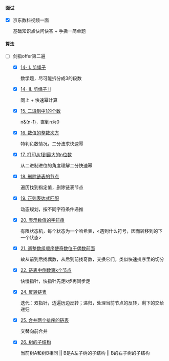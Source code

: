 
#### 面试

- [x] 京东数科视频一面

  基础知识点快问快答 + 手撕一简单题

#### 算法

- [ ] 剑指offer第二遍

  - [x] [14- I. 剪绳子](https://leetcode-cn.com/problems/jian-sheng-zi-lcof/)

    数学题，尽可能拆分成3的段数

  - [x] [14- II. 剪绳子 II](https://leetcode-cn.com/problems/jian-sheng-zi-ii-lcof/)

    同上 + 快速幂计算

  - [x] [15. 二进制中1的个数](https://leetcode-cn.com/problems/er-jin-zhi-zhong-1de-ge-shu-lcof/)

    n&(n-1)，直到n为0

  - [x] [16. 数值的整数次方](https://leetcode-cn.com/problems/shu-zhi-de-zheng-shu-ci-fang-lcof/)

    特判负数情况，二分法求快速幂

  - [x] [17. 打印从1到最大的n位数](https://leetcode-cn.com/problems/da-yin-cong-1dao-zui-da-de-nwei-shu-lcof/)

    从二进制进位的角度理解二分快速幂

  - [x] [18. 删除链表的节点](https://leetcode-cn.com/problems/shan-chu-lian-biao-de-jie-dian-lcof/)

    遍历找到指定值，删除链表节点

  - [x] [19. 正则表达式匹配](https://leetcode-cn.com/problems/zheng-ze-biao-da-shi-pi-pei-lcof/)

    动态规划，按不同字符条件递推

  - [x] [20. 表示数值的字符串](https://leetcode-cn.com/problems/biao-shi-shu-zhi-de-zi-fu-chuan-lcof/)

    有限状态机，每个状态为一个哈希表，<遇到什么符号，因而转移到的下一个状态>

  - [x] [21. 调整数组顺序使奇数位于偶数前面](https://leetcode-cn.com/problems/diao-zheng-shu-zu-shun-xu-shi-qi-shu-wei-yu-ou-shu-qian-mian-lcof/)

    故从前到后找偶数，从后到前找奇数，交换它们。类似快速排序里的切分

  - [x] [22. 链表中倒数第k个节点](https://leetcode-cn.com/problems/lian-biao-zhong-dao-shu-di-kge-jie-dian-lcof/)

    快慢指针，快指针先走k步再同步走

  - [x] [24. 反转链表](https://leetcode-cn.com/problems/fan-zhuan-lian-biao-lcof/)

    迭代：双指针，边遍历边反转；递归，处理当前节点的反转，剩下的交给递归

  - [x] [25. 合并两个排序的链表](https://leetcode-cn.com/problems/he-bing-liang-ge-pai-xu-de-lian-biao-lcof/)

    交替向前合并

  - [x] [26. 树的子结构](https://leetcode-cn.com/problems/shu-de-zi-jie-gou-lcof/)

    当前树A和树B相同 || B是A左子树的子结构 || B的右子树的子结构
